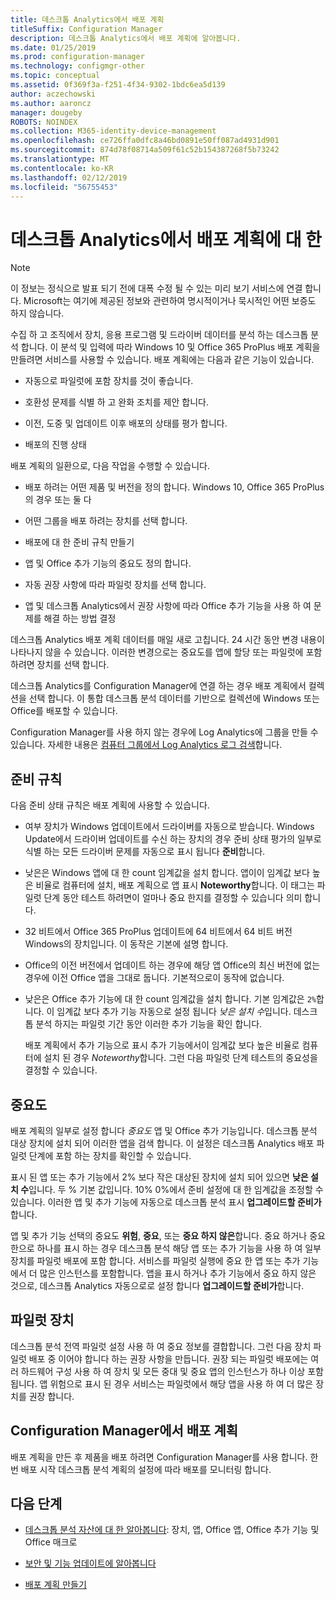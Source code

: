 ```yaml
---
title: 데스크톱 Analytics에서 배포 계획
titleSuffix: Configuration Manager
description: 데스크톱 Analytics에서 배포 계획에 알아봅니다.
ms.date: 01/25/2019
ms.prod: configuration-manager
ms.technology: configmgr-other
ms.topic: conceptual
ms.assetid: 0f369f3a-f251-4f34-9302-1bdc6ea5d139
author: aczechowski
ms.author: aaroncz
manager: dougeby
ROBOTS: NOINDEX
ms.collection: M365-identity-device-management
ms.openlocfilehash: ce726ffa0dfc8a46bd0891e50ff087ad4931d901
ms.sourcegitcommit: 874d78f08714a509f61c52b154387268f5b73242
ms.translationtype: MT
ms.contentlocale: ko-KR
ms.lasthandoff: 02/12/2019
ms.locfileid: "56755453"
---
```

# <a name="about-deployment-plans-in-desktop-analytics"></a>데스크톱 Analytics에서 배포 계획에 대 한 

> [!Note]  
> 이 정보는 정식으로 발표 되기 전에 대폭 수정 될 수 있는 미리 보기 서비스에 연결 합니다. Microsoft는 여기에 제공된 정보와 관련하여 명시적이거나 묵시적인 어떤 보증도 하지 않습니다.  

수집 하 고 조직에서 장치, 응용 프로그램 및 드라이버 데이터를 분석 하는 데스크톱 분석 합니다. 이 분석 및 입력에 따라 Windows 10 및 Office 365 ProPlus 배포 계획을 만들려면 서비스를 사용할 수 있습니다. 배포 계획에는 다음과 같은 기능이 있습니다.  

- 자동으로 파일럿에 포함 장치를 것이 좋습니다.  

- 호환성 문제를 식별 하 고 완화 조치를 제안 합니다.  

- 이전, 도중 및 업데이트 이후 배포의 상태를 평가 합니다.  

- 배포의 진행 상태  


배포 계획의 일환으로, 다음 작업을 수행할 수 있습니다.  

 - 배포 하려는 어떤 제품 및 버전을 정의 합니다. Windows 10, Office 365 ProPlus의 경우 또는 둘 다  

 - 어떤 그룹을 배포 하려는 장치를 선택 합니다.  

 - 배포에 대 한 준비 규칙 만들기  

 - 앱 및 Office 추가 기능의 중요도 정의 합니다.  

 - 자동 권장 사항에 따라 파일럿 장치를 선택 합니다.  

 - 앱 및 데스크톱 Analytics에서 권장 사항에 따라 Office 추가 기능을 사용 하 여 문제를 해결 하는 방법 결정  


데스크톱 Analytics 배포 계획 데이터를 매일 새로 고칩니다. 24 시간 동안 변경 내용이 나타나지 않을 수 있습니다. 이러한 변경으로는 중요도를 앱에 할당 또는 파일럿에 포함 하려면 장치를 선택 합니다.  

데스크톱 Analytics를 Configuration Manager에 연결 하는 경우 배포 계획에서 컬렉션을 선택 합니다. 이 통합 데스크톱 분석 데이터를 기반으로 컬렉션에 Windows 또는 Office를 배포할 수 있습니다. 

Configuration Manager를 사용 하지 않는 경우에 Log Analytics에 그룹을 만들 수 있습니다. 자세한 내용은 [컴퓨터 그룹에서 Log Analytics 로그 검색](https://docs.microsoft.com/azure/log-analytics/log-analytics-computer-groups)합니다. 



## <a name="readiness-rules"></a>준비 규칙

다음 준비 상태 규칙은 배포 계획에 사용할 수 있습니다.

- 여부 장치가 Windows 업데이트에서 드라이버를 자동으로 받습니다. Windows Update에서 드라이버 업데이트를 수신 하는 장치의 경우 준비 상태 평가의 일부로 식별 하는 모든 드라이버 문제를 자동으로 표시 됩니다 **준비**합니다.  

- 낮은은 Windows 앱에 대 한 count 임계값을 설치 합니다. 앱이이 임계값 보다 높은 비율로 컴퓨터에 설치, 배포 계획으로 앱 표시 **Noteworthy**합니다. 이 태그는 파일럿 단계 동안 테스트 하려면이 얼마나 중요 한지를 결정할 수 있습니다 의미 합니다.  

- 32 비트에서 Office 365 ProPlus 업데이트에 64 비트에서 64 비트 버전 Windows의 장치입니다. 이 동작은 기본에 설명 합니다.  

- Office의 이전 버전에서 업데이트 하는 경우에 해당 앱 Office의 최신 버전에 없는 경우에 이전 Office 앱을 그대로 둡니다. 기본적으로이 동작에 없습니다.  

- 낮은은 Office 추가 기능에 대 한 count 임계값을 설치 합니다. 기본 임계값은 `2%`합니다. 이 임계값 보다 추가 기능 자동으로 설정 됩니다 *낮은 설치 수*입니다. 데스크톱 분석 하지는 파일럿 기간 동안 이러한 추가 기능을 확인 합니다. 

    배포 계획에서 추가 기능으로 표시 추가 기능에서이 임계값 보다 높은 비율로 컴퓨터에 설치 된 경우 *Noteworthy*합니다. 그런 다음 파일럿 단계 테스트의 중요성을 결정할 수 있습니다.   



## <a name="importance"></a>중요도

배포 계획의 일부로 설정 합니다 *중요도* 앱 및 Office 추가 기능입니다. 데스크톱 분석 대상 장치에 설치 되어 이러한 앱을 검색 합니다. 이 설정은 데스크톱 Analytics 배포 파일럿 단계에 포함 하는 장치를 확인할 수 있습니다. 

표시 된 앱 또는 추가 기능에서 2% 보다 작은 대상된 장치에 설치 되어 있으면 **낮은 설치 수**입니다. 두 % 기본 값입니다. 10% 0%에서 준비 설정에 대 한 임계값을 조정할 수 있습니다. 이러한 앱 및 추가 기능에 자동으로 데스크톱 분석 표시 **업그레이드할 준비가**합니다.  

앱 및 추가 기능 선택의 중요도 **위험**, **중요**, 또는 **중요 하지 않은**합니다. 중요 하거나 중요 한으로 하나를 표시 하는 경우 데스크톱 분석 해당 앱 또는 추가 기능을 사용 하 여 일부 장치를 파일럿 배포에 포함 합니다. 서비스를 파일럿 실행에 중요 한 앱 또는 추가 기능에서 더 많은 인스턴스를 포함합니다. 앱을 표시 하거나 추가 기능에서 중요 하지 않은 것으로, 데스크톱 Analytics 자동으로로 설정 합니다 **업그레이드할 준비가**합니다.



## <a name="pilot-devices"></a>파일럿 장치

데스크톱 분석 전역 파일럿 설정 사용 하 여 중요 정보를 결합합니다. 그런 다음 장치 파일럿 배포 중 이어야 합니다 하는 권장 사항을 만듭니다. 권장 되는 파일럿 배포에는 여러 하드웨어 구성 사용 하 여 장치 및 모든 중대 및 중요 앱의 인스턴스가 하나 이상 포함 됩니다. 앱 위험으로 표시 된 경우 서비스는 파일럿에서 해당 앱을 사용 하 여 더 많은 장치를 권장 합니다.



## <a name="deployment-plans-in-configuration-manager"></a>Configuration Manager에서 배포 계획

배포 계획을 만든 후 제품을 배포 하려면 Configuration Manager를 사용 합니다. 한 번 배포 시작 데스크톱 분석 계획의 설정에 따라 배포를 모니터링 합니다.

<!--more on deployment plans in SCCM-->

<!-- test comment-->

## <a name="next-steps"></a>다음 단계

- [데스크톱 분석 자산에 대 한 알아봅니다](/sccm/desktop-analytics/about-assets): 장치, 앱, Office 앱, Office 추가 기능 및 Office 매크로  

- [보안 및 기능 업데이트에 알아봅니다](/sccm/desktop-analytics/about-updates)  

- [배포 계획 만들기](/sccm/desktop-analytics/create-deployment-plans)  

